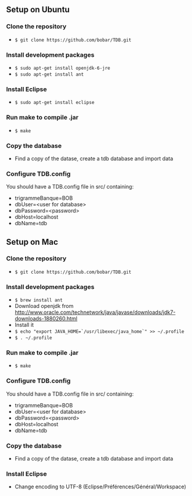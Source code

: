 ## Setup on Ubuntu
### Clone the repository
- `$ git clone https://github.com/bobar/TDB.git`

### Install development packages
- `$ sudo apt-get install openjdk-6-jre`
- `$ sudo apt-get install ant`

### Install Eclipse
- `$ sudo apt-get install eclipse`

### Run make to compile .jar
- `$ make`

### Copy the database
- Find a copy of the datase, create a tdb database and import data

### Configure TDB.config
You should have a TDB.config file in src/ containing:
- trigrammeBanque=BOB
- dbUser=\<user for database>
- dbPassword=\<password>
- dbHost=localhost
- dbName=tdb


## Setup on Mac
### Clone the repository
- `$ git clone https://github.com/bobar/TDB.git`

### Install development packages
- `$ brew install ant`
- Download openjdk from http://www.oracle.com/technetwork/java/javase/downloads/jdk7-downloads-1880260.html
- Install it
- ``` $ echo "export JAVA_HOME=`/usr/libexec/java_home`" >> ~/.profile ```
- `$ . ~/.profile`

### Run make to compile .jar
- `$ make`

### Configure TDB.config
You should have a TDB.config file in src/ containing:
- trigrammeBanque=BOB
- dbUser=\<user for database>
- dbPassword=\<password>
- dbHost=localhost
- dbName=tdb

### Copy the database
- Find a copy of the datase, create a tdb database and import data

### Install Eclipse
- Change encoding to UTF-8 (Eclipse/Préférences/Général/Workspace)
